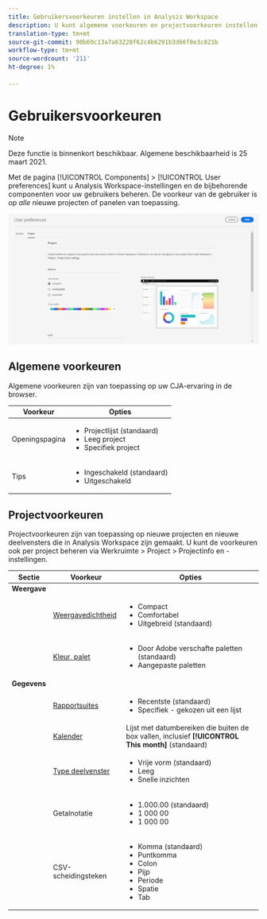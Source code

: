 ```yaml
---
title: Gebruikersvoorkeuren instellen in Analysis Workspace
description: U kunt algemene voorkeuren en projectvoorkeuren instellen voor gebruikers.
translation-type: tm+mt
source-git-commit: 90b69c13a7a63228f62c4b6291b3d66f8e3c821b
workflow-type: tm+mt
source-wordcount: '211'
ht-degree: 1%

---
```



# Gebruikersvoorkeuren

>[!NOTE]
>
>Deze functie is binnenkort beschikbaar. Algemene beschikbaarheid is 25 maart 2021.

Met de pagina [!UICONTROL Components] > [!UICONTROL User preferences] kunt u Analysis Workspace-instellingen en de bijbehorende componenten voor uw gebruikers beheren. De voorkeur van de gebruiker is op *alle* nieuwe projecten of panelen van toepassing.

![Gebruikersvoorkeuren](assets/user-preferences.png)

## Algemene voorkeuren

Algemene voorkeuren zijn van toepassing op uw CJA-ervaring in de browser.

| Voorkeur | Opties |
| --- | --- |
| Openingspagina | <ul><li>Projectlijst (standaard)</li><li>Leeg project</li><li>Specifiek project</li></ul> |
| Tips | <ul><li>Ingeschakeld (standaard)</li><li>Uitgeschakeld</li></ul> |

## Projectvoorkeuren

Projectvoorkeuren zijn van toepassing op nieuwe projecten en nieuwe deelvensters die in Analysis Workspace zijn gemaakt. U kunt de voorkeuren ook per project beheren via Werkruimte > Project > Projectinfo en -instellingen.

| Sectie | Voorkeur | Opties |
| --- | --- | --- |
| **Weergave** |  |  |
|  | [Weergavedichtheid](https://experienceleague.adobe.com/docs/analytics-platform//using/cja-workspace/build-workspace-project/view-density.html) | <ul><li>Compact</li><li>Comfortabel</li><li>Uitgebreid (standaard)</li></ul> |
|  | [Kleur, palet](https://experienceleague.adobe.com/docs/analytics-platform//using/cja-workspace/build-workspace-project/color-palettes.html) | <ul><li>Door Adobe verschafte paletten (standaard)</li><li>Aangepaste paletten</li></ul> |
| **Gegevens** |  |  |
|  | [Rapportsuites](https://experienceleague.adobe.com/docs/analytics-platform/using/cja-workspace/panels/panels.html?#report-suite) | <ul><li>Recentste (standaard)</li><li>Specifiek - gekozen uit een lijst</li></ul> |
|  | [Kalender](https://experienceleague.adobe.com/docs/analytics-platform/using/cja-workspace/panels/panels.html?#calendar) | Lijst met datumbereiken die buiten de box vallen, inclusief **[!UICONTROL This month]** (standaard) |
|  | [Type deelvenster](https://experienceleague.adobe.com/docs/analytics-platform/using/cja-workspace/panels/panels.html) | <ul><li>Vrije vorm (standaard)</li><li>Leeg</li><li>Snelle inzichten</li></ul> |
|  | Getalnotatie | <ul><li>1.000.00 (standaard)</li><li>1 000 00</li><li>1 000 00</li></ul> |
|  | CSV-scheidingsteken | <ul><li>Komma (standaard)</li><li>Puntkomma</li><li>Colon</li><li>Pijp</li><li>Periode</li><li>Spatie</li><li>Tab</li></ul> |